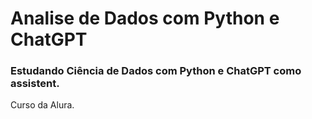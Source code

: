 # Analise de Dados com Python e ChatGPT

### Estudando Ciência de Dados com Python e ChatGPT como assistent.

Curso da Alura.